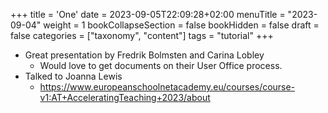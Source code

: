 +++
title = 'One'
date = 2023-09-05T22:09:28+02:00
menuTitle = "2023-09-04"
weight = 1
bookCollapseSection = false
bookHidden = false
draft = false
categories = ["taxonomy", "content"]
tags = "tutorial"
+++
- Great presentation by Fredrik Bolmsten and Carina Lobley
  - Would love to get documents on their User Office process.
- Talked to Joanna Lewis
  - https://www.europeanschoolnetacademy.eu/courses/course-v1:AT+AcceleratingTeaching+2023/about